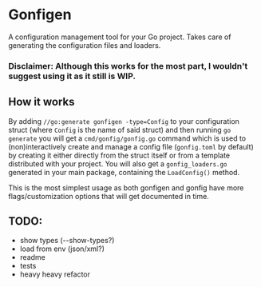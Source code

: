 # Gonfigen

A configuration management tool for your Go project. Takes care of generating the configuration files and loaders.

### Disclaimer: Although this works for the most part, I wouldn't suggest using it as it still is WIP.

## How it works

By adding `//go:generate gonfigen -type=Config` to your configuration struct (where `Config` is the name of said struct) and then running `go generate` you will get a `cmd/gonfig/gonfig.go` command which is used to (non)interactively create and manage a config file (`gonfig.toml` by default) by creating it either directly from the struct itself or from a template distributed with your project. You will also get a `gonfig_loaders.go` generated in your main package, containing the `LoadConfig()` method.

This is the most simplest usage as both gonfigen and gonfig have more flags/customization options that will get documented in time.

## TODO:
- show types (--show-types?)
- load from env (json/xml?)
- readme
- tests
- heavy heavy refactor